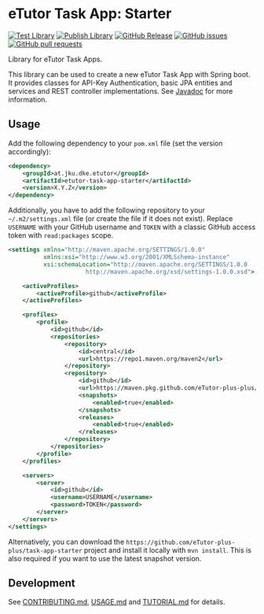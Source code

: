 # eTutor Task App: Starter

[![Test Library](https://github.com/eTutor-plus-plus/task-app-starter/actions/workflows/test.yml/badge.svg?branch=main)](https://github.com/eTutor-plus-plus/task-app-starter/actions/workflows/test.yml)
[![Publish Library](https://github.com/eTutor-plus-plus/task-app-starter/actions/workflows/publish.yml/badge.svg)](https://github.com/eTutor-plus-plus/task-app-starter/actions/workflows/publish.yml)
[![GitHub Release](https://img.shields.io/github/v/release/eTutor-plus-plus/task-app-starter?include_prereleases&logo=github)](https://github.com/eTutor-plus-plus/task-app-starter/releases)
[![GitHub issues](https://img.shields.io/github/issues/eTutor-plus-plus/task-app-starter?logo=github)](https://github.com/eTutor-plus-plus/task-app-starter/issues)
[![GitHub pull requests](https://img.shields.io/github/issues-pr/eTutor-plus-plus/task-app-starter?logo=github)](https://github.com/eTutor-plus-plus/task-app-starter/pulls)

Library for eTutor Task Apps.

This library can be used to create a new eTutor Task App with Spring boot.
It provides classes for API-Key Authentication, basic JPA entities and services and REST controller implementations.
See [Javadoc](https://eTutor-plus-plus.github.io/task-app-starter/) for more information.

## Usage

Add the following dependency to your `pom.xml` file (set the version accordingly):

```xml
<dependency>
    <groupId>at.jku.dke.etutor</groupId>
    <artifactId>etutor-task-app-starter</artifactId>
    <version>X.Y.Z</version>
</dependency>
```

Additionally, you have to add the following repository to your `~/.m2/settings.xml` file (or create the file if it does not exist).
Replace `USERNAME` with your GitHub username and `TOKEN` with a classic GitHub access token with `read:packages` scope.

```xml
<settings xmlns="http://maven.apache.org/SETTINGS/1.0.0"
          xmlns:xsi="http://www.w3.org/2001/XMLSchema-instance"
          xsi:schemaLocation="http://maven.apache.org/SETTINGS/1.0.0
                      http://maven.apache.org/xsd/settings-1.0.0.xsd">

    <activeProfiles>
        <activeProfile>github</activeProfile>
    </activeProfiles>

    <profiles>
        <profile>
            <id>github</id>
            <repositories>
                <repository>
                    <id>central</id>
                    <url>https://repo1.maven.org/maven2</url>
                </repository>
                <repository>
                    <id>github</id>
                    <url>https://maven.pkg.github.com/eTutor-plus-plus/task-app-starter</url>
                    <snapshots>
                        <enabled>true</enabled>
                    </snapshots>
                    <releases>
                        <enabled>true</enabled>
                    </releases>
                </repository>
            </repositories>
        </profile>
    </profiles>

    <servers>
        <server>
            <id>github</id>
            <username>USERNAME</username>
            <password>TOKEN</password>
        </server>
    </servers>
</settings>
```

Alternatively, you can download the `https://github.com/eTutor-plus-plus/task-app-starter` project and install it locally with `mvn install`.
This is also required if you want to use the latest snapshot version.

## Development

See [CONTRIBUTING.md](CONTRIBUTING.md), [USAGE.md](documentation/USAGE.md) and [TUTORIAL.md](documentation/TUTORIAL.md) for details.
